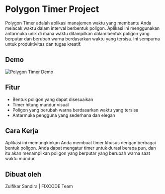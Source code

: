 # Polygon Timer Project

Polygon Timer adalah aplikasi manajemen waktu yang membantu Anda melacak waktu dalam interval berbentuk poligon. Aplikasi ini menggunakan antarmuka unik di mana waktu ditampilkan dalam bentuk poligon yang berputar dan berubah warna berdasarkan waktu yang tersisa. Ini sempurna untuk produktivitas dan tugas kreatif.

## Demo

![Polygon Timer Demo](https://example.com/polygon-timer-demo.png)

## Fitur

- Bentuk poligon yang dapat disesuaikan
- Timer hitung mundur visual
- Poligon yang berubah warna berdasarkan waktu yang tersisa
- Antarmuka pengguna yang sederhana dan elegan

## Cara Kerja

Aplikasi ini memungkinkan Anda membuat timer khusus dengan berbagai bentuk poligon. Anda dapat mengatur timer untuk durasi berapa pun, dan itu akan menampilkan poligon yang berputar yang berubah warna saat waktu mundur.

## Dibuat oleh

Zulfikar Sandira | FIXCODE Team
